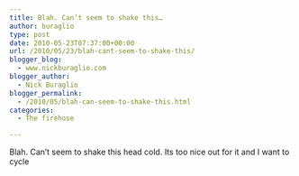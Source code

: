 ```yaml
---
title: Blah. Can’t seem to shake this…
author: buraglio
type: post
date: 2010-05-23T07:37:00+00:00
url: /2010/05/23/blah-cant-seem-to-shake-this/
blogger_blog:
  - www.nickburaglio.com
blogger_author:
  - Nick Buraglio
blogger_permalink:
  - /2010/05/blah-can-seem-to-shake-this.html
categories:
  - The firehose

---
```

Blah. Can&#8217;t seem to shake this head cold. Its too nice out for it and I want to cycle